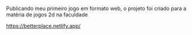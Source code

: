 Publicando meu primeiro jogo em formato web, o projeto foi criado para a matéria de jogos 2d na faculdade

https://betterplace.netlify.app/
